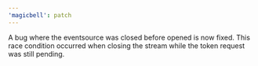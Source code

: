 ```yaml
---
'magicbell': patch
---
```


A bug where the eventsource was closed before opened is now fixed. This race condition occurred when closing the stream while the token request was still pending.
